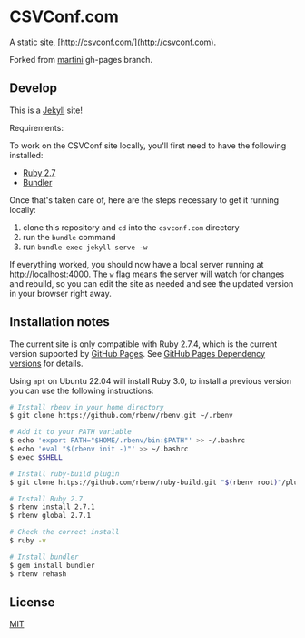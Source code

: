 # CSVConf.com

A static site, [http://csvconf.com/](http://csvconf.com).

Forked from [martini](https://github.com/codegangsta/martini) gh-pages branch.

## Develop

This is a [Jekyll](https://github.com/jekyll/jekyll) site!

Requirements:

To work on the CSVConf site locally, you'll first need to have the following installed:

- [Ruby 2.7](https://www.ruby-lang.org/en/)
- [Bundler](http://bundler.io/)

Once that's taken care of, here are the steps necessary to get it running locally:

1. clone this repository and `cd` into the `csvconf.com` directory
1. run the `bundle` command
1. run `bundle exec jekyll serve -w`

If everything worked, you should now have a local server running at http://localhost:4000. The `w` flag means the server will watch for changes and rebuild, so you can edit the site as needed and see the updated version in your browser right away.

## Installation notes

The current site is only compatible with Ruby 2.7.4, which is the current version supported by [GitHub Pages](https://pages.github.com). See [GitHub Pages Dependency versions](https://pages.github.com/versions/) for details.

Using `apt` on Ubuntu 22.04 will install Ruby 3.0, to install a previous version you can use the following instructions:

```bash
# Install rbenv in your home directory
$ git clone https://github.com/rbenv/rbenv.git ~/.rbenv

# Add it to your PATH variable
$ echo 'export PATH="$HOME/.rbenv/bin:$PATH"' >> ~/.bashrc
$ echo 'eval "$(rbenv init -)"' >> ~/.bashrc
$ exec $SHELL

# Install ruby-build plugin
$ git clone https://github.com/rbenv/ruby-build.git "$(rbenv root)"/plugins/ruby-build

# Install Ruby 2.7
$ rbenv install 2.7.1
$ rbenv global 2.7.1

# Check the correct install
$ ruby -v

# Install bundler
$ gem install bundler
$ rbenv rehash

```

## License

[MIT](LICENSE)
